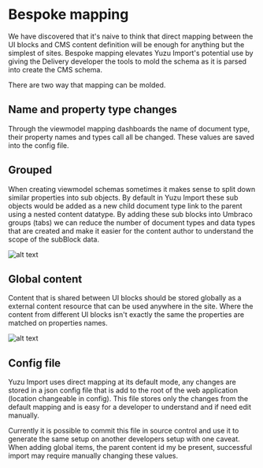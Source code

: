 # Bespoke mapping

We have discovered that it's naive to think that direct mapping between the UI blocks and CMS content definition will be enough for anything but the simplest of sites. Bespoke mapping elevates Yuzu Import's potential use by giving the Delivery developer the tools to mold the schema as it is parsed into create the CMS schema. 

There are two way that mapping can be molded.

## Name and property type changes

Through the viewmodel mapping dashboards the name of document type, their property names and types call all be changed. These values are saved into the config file.

## Grouped 

When creating viewmodel schemas sometimes it makes sense to split down similar properties into sub objects. By default in Yuzu Import these sub objects would be added as a new child document type link to the parent using a nested content datatype. By adding these sub blocks into Umbraco groups (tabs) we can reduce the number of document types and data types that are created and make it easier for the content author to understand the scope of the subBlock data.

![alt text](/images/bespoke_mapping_grouped_.jpg "Grouped bespoke mapping")

## Global content

Content that is shared between UI blocks should be stored globally as a external content resource that can be used anywhere in the site. Where the content from different UI blocks isn't exactly the same the properties are matched on properties names. 

![alt text](/images/bespoke_mapping_global_.jpg "Grouped bespoke mapping")

## Config file

Yuzu Import uses direct mapping at its default mode, any changes are stored in a json config file that is add to the root of the web application (location changeable in config). This file stores only the changes from the default mapping and is easy for a developer to understand and if need edit manually. 

Currently it is possible to commit this file in source control and use it to generate the same setup on another developers setup with one caveat. When adding global items, the parent content id my be present, successful import may require manually changing these values. 

